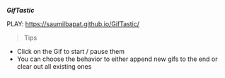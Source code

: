 ***GifTastic***

PLAY: https://saumilbapat.github.io/GifTastic/

> Tips

- Click on the Gif to start / pause them
- You can choose the behavior to either append new gifs to the end or clear out all existing ones
